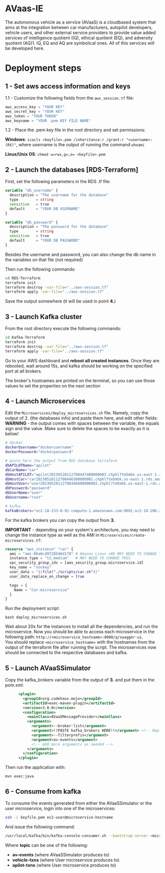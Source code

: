 # AVaas-IE

The autonomous vehicle as a service (AVaaS) is a cloudbased system that aims at the integration between car manufacturers, autopilot developers, vehicle users, and other external service providers to provide value added services of intelligence quotient (IQ), ethical quotient (EQ), and adversity quotient (AQ)1. IQ, EQ and AQ are symbolical ones. All of this services will be developed here.

# Deployment steps

## 1 - Set aws access information and keys
1.1 - Customize the following fields from the ```aws_session.tf``` file:
```Terraform
aws_access_key = "YOUR KEY"
aws_secret_key = "YOUR KEY"
aws_token = "YOUR TOKEN"
aws_keyname = "YOUR .pem KEY FILE NAME"
```

1.2 - Place the .pem key file in the root directory and set permissions:  

**Windows**: ```icacls <keyfile>.pem /inheritance:r /grant:r "<username>:(RX)"```, where username is the output of running the command ```whoami```  

**Linux/Unix OS**: ```chmod u=rwx,g=,o= <keyfile>.pem```


## 2 - Launch the databases [RDS-Terraform]

First, set the following parameters in the RDS .tf file: 
		
```Terraform
variable "db_username" {
  description = "The username for the database"
  type        = string
  sensitive   = true
  default     = "YOUR DB USERNAME"
}

variable "db_password" {
  description = "The password for the database"
  type        = string
  sensitive   = true
  default     = "YOUR DB PASSWORD"
}
```
Besides the username and password, you can also change the db name in the variables on that file (not required)

Then run the following commands:
```bash
cd RDS-Terraform
terraform init
terraform destroy -var-file="../aws-session.tf"
terraform apply -var-file="../aws-session.tf"
```
Save the output somewhere (it will be used in point **4.**)


## 3 - Launch Kafka cluster

From the root directory execute the following commands:
```bash
cd Kafka-Terraform
terraform init
terraform destroy -var-file="../aws-session.tf"
terraform apply -var-file="../aws-session.tf"
```

Go to your AWS dashboard and **reboot all created instances**.
Once they are rebooted, wait around 15s, and kafka should be working on the 
specified port at all brokers.

The broker's hostnames are printed on the terminal, so you can use those values to set 
the properties on the next section


## 4 - Launch Microservices

Edit the ```Microservices/deploy_microservices.sh``` file. Namely, copy the 
output of 2. (the databases info) and paste them here, and edit other fields:  
**WARNING** - the output comes with spaces between the variable, the equals sign and the value. Make sure
to delete the spaces to be exactly as it is below!
```bash
# docker
dockerUsername="dockerusername"
dockerPassword="dockerpassword"

# paste here the output from RDS database terraform
dbAPILOTName="apilot"
dbCarName="car"
dbHostAPILOT="apilot20230520112708447400000003.chphl7tm5mbk.us-east-1.rds.amazonaws.com"
dbHostCar="car20230520112708446300000001.chphl7tm5mbk.us-east-1.rds.amazonaws.com"
dbHostUser="user20230520112708446800000002.chphl7tm5mbk.us-east-1.rds.amazonaws.com"
dbPassword="password"
dbUserName="user"
dbUsername="root"

# kafka
kafkaBrokers="ec2-18-233-8-92.compute-1.amazonaws.com:9092,ec2-18-206-245-148.compute-1.amazonaws.com:9092,ec2-54-173-82-93.compute-1.amazonaws.com:9092"
```
For the kafka brokers you can copy the output from **3.**

**IMPORTANT** - depending on your system's architecture, you may need to change the instance type
as well as the AMI in ```Microservices/create-microservices.tf```:
```Terraform
resource "aws_instance" "car" {
  ami = "ami-06a0cd9728546d178" # Amazon Linux x86 MAY NEED TO CHANGE THIS
  instance_type = "t2.medium"   # MAY NEED TO CHANGE THIS
  vpc_security_group_ids = [aws_security_group.microservice.id]
  key_name = "vockey"
  user_data = "${file("./scripts/car.sh")}"
  user_data_replace_on_change = true

  tags = {
    Name = "Car-microservice"
  }
}
```

Run the deployment script:
```
bash deploy_microservices.sh
```
Wait about 20s for the instances to install all the dependencies, and run the microservice.
Now you should be able to access each microservice in the following 
path: ```http://<microservice_hostname>:8080/q/swagger-ui```.  
You should replace ```<microservice_hostname>``` with the hostnames from the output of the
terraform file after running the script.
The microservices now should be connected to the respective databases
and kafka.


## 5 - Launch AVaaSSimulator
Copy the kafka_brokers variable from the output of **3.** and put them in the pom.xml:
```Xml
      <plugin>
        <groupId>org.codehaus.mojo</groupId>
        <artifactId>exec-maven-plugin</artifactId>
        <version>3.0.0</version>
        <configuration>
          <mainClass>AVaaSMessageProvider</mainClass> 
          <arguments>
            <argument>--broker-list</argument>
            <argument>!!PASTE kafka_brokers HERE!!</argument> <!-- Replace kafka brokers here -->
            <argument>--filterprefix</argument>
            <argument>av-events</argument>
            <!-- Add more arguments as needed -->
          </arguments>
        </configuration>
      </plugin>
```
Then run the application with:
```
mvn exec:java
```

## 6 - Consume from kafka
To consume the events generated from either the AVaaSSimulator or the user microservice,
login into one of the microservices:
```bash
ssh -i keyfile.pem ec2-user@microservice-hostname
```
And issue the following command:
```bash
/usr/local/kafka/bin/kafka-console-consumer.sh --bootstrap-server <microservice-hostname>:9092 --topic <topic> --from-beginning
```
Where **topic** can be one of the following:
- **av-events** (where AVaaSSimulator produces to)
- **vehicle-txns** (where User microservice produces to)
- **apilot-txns** (where User microservice produces to)
			